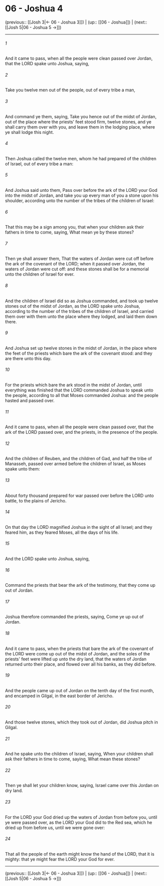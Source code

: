 # 06 - Joshua 4

(previous:: [[Josh 3|← 06 - Joshua 3]]) | (up:: [[06 - Joshua]]) | (next:: [[Josh 5|06 - Joshua 5 →]])

***


###### 1 
And it came to pass, when all the people were clean passed over Jordan, that the LORD spake unto Joshua, saying, 

###### 2 
Take you twelve men out of the people, out of every tribe a man, 

###### 3 
And command ye them, saying, Take you hence out of the midst of Jordan, out of the place where the priests' feet stood firm, twelve stones, and ye shall carry them over with you, and leave them in the lodging place, where ye shall lodge this night. 

###### 4 
Then Joshua called the twelve men, whom he had prepared of the children of Israel, out of every tribe a man: 

###### 5 
And Joshua said unto them, Pass over before the ark of the LORD your God into the midst of Jordan, and take you up every man of you a stone upon his shoulder, according unto the number of the tribes of the children of Israel: 

###### 6 
That this may be a sign among you, that when your children ask their fathers in time to come, saying, What mean ye by these stones? 

###### 7 
Then ye shall answer them, That the waters of Jordan were cut off before the ark of the covenant of the LORD; when it passed over Jordan, the waters of Jordan were cut off: and these stones shall be for a memorial unto the children of Israel for ever. 

###### 8 
And the children of Israel did so as Joshua commanded, and took up twelve stones out of the midst of Jordan, as the LORD spake unto Joshua, according to the number of the tribes of the children of Israel, and carried them over with them unto the place where they lodged, and laid them down there. 

###### 9 
And Joshua set up twelve stones in the midst of Jordan, in the place where the feet of the priests which bare the ark of the covenant stood: and they are there unto this day. 

###### 10 
For the priests which bare the ark stood in the midst of Jordan, until everything was finished that the LORD commanded Joshua to speak unto the people, according to all that Moses commanded Joshua: and the people hasted and passed over. 

###### 11 
And it came to pass, when all the people were clean passed over, that the ark of the LORD passed over, and the priests, in the presence of the people. 

###### 12 
And the children of Reuben, and the children of Gad, and half the tribe of Manasseh, passed over armed before the children of Israel, as Moses spake unto them: 

###### 13 
About forty thousand prepared for war passed over before the LORD unto battle, to the plains of Jericho. 

###### 14 
On that day the LORD magnified Joshua in the sight of all Israel; and they feared him, as they feared Moses, all the days of his life. 

###### 15 
And the LORD spake unto Joshua, saying, 

###### 16 
Command the priests that bear the ark of the testimony, that they come up out of Jordan. 

###### 17 
Joshua therefore commanded the priests, saying, Come ye up out of Jordan. 

###### 18 
And it came to pass, when the priests that bare the ark of the covenant of the LORD were come up out of the midst of Jordan, and the soles of the priests' feet were lifted up unto the dry land, that the waters of Jordan returned unto their place, and flowed over all his banks, as they did before. 

###### 19 
And the people came up out of Jordan on the tenth day of the first month, and encamped in Gilgal, in the east border of Jericho. 

###### 20 
And those twelve stones, which they took out of Jordan, did Joshua pitch in Gilgal. 

###### 21 
And he spake unto the children of Israel, saying, When your children shall ask their fathers in time to come, saying, What mean these stones? 

###### 22 
Then ye shall let your children know, saying, Israel came over this Jordan on dry land. 

###### 23 
For the LORD your God dried up the waters of Jordan from before you, until ye were passed over, as the LORD your God did to the Red sea, which he dried up from before us, until we were gone over: 

###### 24 
That all the people of the earth might know the hand of the LORD, that it is mighty: that ye might fear the LORD your God for ever.

***

(previous:: [[Josh 3|← 06 - Joshua 3]]) | (up:: [[06 - Joshua]]) | (next:: [[Josh 5|06 - Joshua 5 →]])
